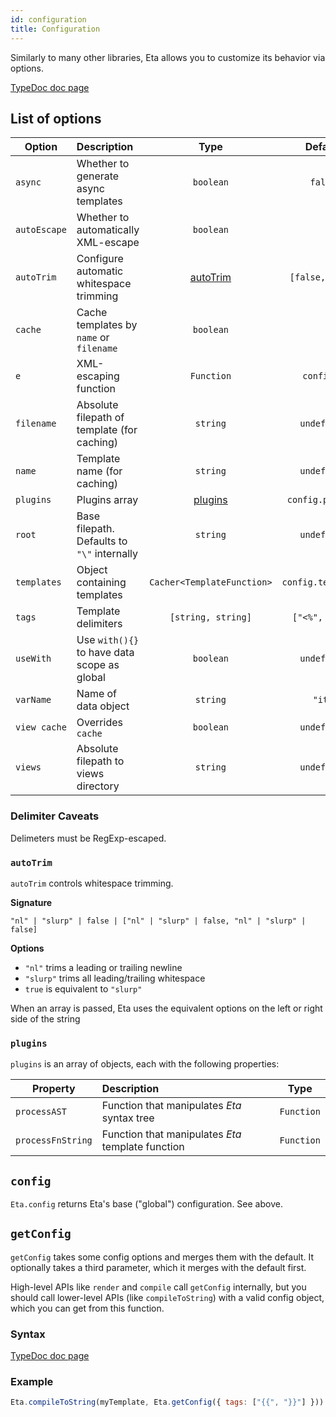 ```yaml
---
id: configuration
title: Configuration
---
```


Similarly to many other libraries, Eta allows you to customize its behavior via options.

[TypeDoc doc page](https://eta-dev.github.io/eta/interfaces/_config_.etaconfig.html)

## List of options

| Option       | Description                                 |            Type            |      Default       | Required? |
| ------------ | :------------------------------------------ | :------------------------: | :----------------: | :-------: |
| `async`      | Whether to generate async templates         |         `boolean`          |      `false`       |    Yes    |
| `autoEscape` | Whether to automatically XML-escape         |         `boolean`          |                    |    Yes    |
| `autoTrim`   | Configure automatic whitespace trimming     |   [autoTrim](#autotrim)    |  `[false, "nl"]`   |    Yes    |
| `cache`      | Cache templates by `name` or `filename`     |         `boolean`          |                    |    Yes    |
| `e`          | XML-escaping function                       |         `Function`         |     `config.e`     |    Yes    |
| `filename`   | Absolute filepath of template (for caching) |          `string`          |    `undefined`     |    No     |
| `name`       | Template name (for caching)                 |          `string`          |    `undefined`     |    No     |
| `plugins`    | Plugins array                               |    [plugins](#plugins)     |  `config.plugins`  |    Yes    |
| `root`       | Base filepath. Defaults to `"\"` internally |          `string`          |    `undefined`     |    No     |
| `templates`  | Object containing templates                 | `Cacher<TemplateFunction>` | `config.templates` |    Yes    |
| `tags`       | Template delimiters                         |     `[string, string]`     |   `["<%", "%>"]`   |    Yes    |
| `useWith`    | Use `with(){}` to have data scope as global |         `boolean`          |    `undefined`     |    No     |
| `varName`    | Name of data object                         |          `string`          |       `"it"`       |    Yes    |
| `view cache` | Overrides `cache`                           |         `boolean`          |    `undefined`     |    No     |
| `views`      | Absolute filepath to views directory        |          `string`          |    `undefined`     |    No     |

### Delimiter Caveats

Delimeters must be RegExp-escaped.

### `autoTrim`

`autoTrim` controls whitespace trimming.

**Signature**

`"nl" | "slurp" | false | ["nl" | "slurp" | false, "nl" | "slurp" | false]`

**Options**

- `"nl"` trims a leading or trailing newline
- `"slurp"` trims all leading/trailing whitespace
- `true` is equivalent to `"slurp"`

When an array is passed, Eta uses the equivalent options on the left or right side of the string

### `plugins`

`plugins` is an array of objects, each with the following properties:

| Property          | Description                                       |    Type    |
| ----------------- | :------------------------------------------------ | :--------: |
| `processAST`      | Function that manipulates _Eta_ syntax tree       | `Function` |
| `processFnString` | Function that manipulates _Eta_ template function | `Function` |

## `config`

`Eta.config` returns Eta's base ("global") configuration. See above.

## `getConfig`

`getConfig` takes some config options and merges them with the default. It optionally takes a third parameter, which it merges with the default first.

High-level APIs like `render` and `compile` call `getConfig` internally, but you should call lower-level APIs (like `compileToString`) with a valid config object, which you can get from this function.

### Syntax

[TypeDoc doc page](https://eta-dev.github.io/eta/modules/_config_.html#getconfig)

### Example

```js
Eta.compileToString(myTemplate, Eta.getConfig({ tags: ["{{", "}}"] }))
```
